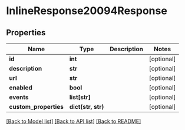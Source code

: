 # InlineResponse20094Response

## Properties
Name | Type | Description | Notes
------------ | ------------- | ------------- | -------------
**id** | **int** |  | [optional] 
**description** | **str** |  | [optional] 
**url** | **str** |  | [optional] 
**enabled** | **bool** |  | [optional] 
**events** | **list[str]** |  | [optional] 
**custom_properties** | **dict(str, str)** |  | [optional] 

[[Back to Model list]](../README.md#documentation-for-models) [[Back to API list]](../README.md#documentation-for-api-endpoints) [[Back to README]](../README.md)


